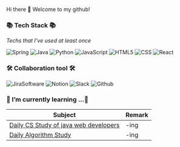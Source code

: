 Hi there 👋 Welcome to my github!


### 📚 Tech Stack 📚
_Techs that I've used at least once_

![Spring](https://img.shields.io/badge/spring-%236DB33F.svg?style=for-the-badge&logo=spring&logoColor=white)
![Java](https://img.shields.io/badge/java-%23ED8B00.svg?style=for-the-badge&logo=java&logoColor=white)
![Python](https://img.shields.io/badge/python-3670A0?style=for-the-badge&logo=python&logoColor=ffdd54)
![JavaScript](https://img.shields.io/badge/javascript-%23323330.svg?style=for-the-badge&logo=javascript&logoColor=%23F7DF1E)
![HTML5](https://img.shields.io/badge/html5-%23E34F26.svg?style=for-the-badge&logo=html5&logoColor=white)
![CSS](https://img.shields.io/badge/css-%231572B6.svg?style=for-the-badge&logo=css3&logoColor=white)
![React](https://img.shields.io/badge/react-%2320232a.svg?style=for-the-badge&logo=react&logoColor=%2361DAFB)

### 🛠 Collaboration tool 🛠
![JiraSoftware](https://img.shields.io/badge/-Jira-0052CC?style=for-the-badge&logo=Jira)
![Notion](https://img.shields.io/badge/-Notion-000000?style=for-the-badge&logo=Notion)
![Slack](https://img.shields.io/badge/-Slack-4A154B?style=for-the-badge&logo=Slack)
![Github](https://img.shields.io/badge/-GitHub-181717?style=for-the-badge&logo=GitHub)

### 🌱 I’m currently learning ...🌱
| Subject | Remark |
|---------|--------|
|[Daily CS Study of java web developers](https://healtheefart.notion.site/CS-3ba4a125fdea426eabf73c12b7770b60)|-ing|
|[Daily Algorithm Study](https://github.com/healtheefart/Daily-Algorithm)|-ing|
<!--
**healtheefart/healtheefart** is a ✨ _special_ ✨ repository because its `README.md` (this file) appears on your GitHub profile.

Here are some ideas to get you started:

- 🔭 I’m currently working on ...
- 🌱 I’m currently learning ...
- 👯 I’m looking to collaborate on ...
- 🤔 I’m looking for help with ...
- 💬 Ask me about ...
- 📫 How to reach me: ...
- 😄 Pronouns: ...
- ⚡ Fun fact: ...
-->
